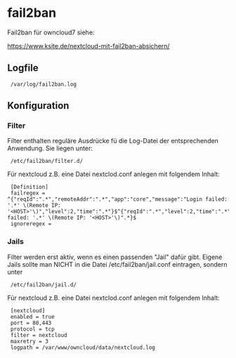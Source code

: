 # fail2ban

Fail2ban für owncloud7 siehe:

https://www.ksite.de/nextcloud-mit-fail2ban-absichern/

## Logfile
     
     /var/log/fail2ban.log
     
## Konfiguration

### Filter

Filter enthalten reguläre Ausdrücke fü die Log-Datei der entsprechenden Anwendung.
Sie liegen unter:

     /etc/fail2ban/filter.d/
     
Für nextcloud z.B. eine Datei nextclod.conf anlegen mit folgendem Inhalt:
     
     [Definition]
     failregex = ^{"reqId":".*","remoteAddr":".*","app":"core","message":"Login failed: '.*' \(Remote IP: '<HOST>'\)","level":2,"time":".*"}$^{"reqId":".*","level":2,"time":".*","remoteAddr":".*","app":"core".*","message":"Login failed: '.*' \(Remote IP: '<HOST>'\)".*}$
     ignoreregex =
     
        
     
### Jails

Filter werden erst aktiv, wenn es einen passenden "Jail" dafür gibt.
Eigene Jails sollte man NICHT in die Datei /etc/fail2ban/jail.conf eintragen, sondern unter

     /etc/fail2ban/jail.d/
     
Für nextcloud z.B. eine Datei nextclod.conf anlegen mit folgendem Inhalt:

     [nextcloud]
     enabled = true
     port = 80,443
     protocol = tcp
     filter = nextcloud
     maxretry = 3
     logpath = /var/www/owncloud/data/nextcloud.log
     
     


     
     
